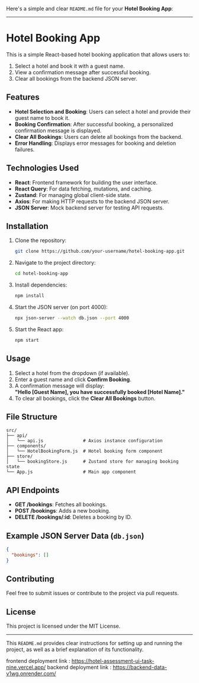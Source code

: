 Here's a simple and clear `README.md` file for your **Hotel Booking App**:

---

# Hotel Booking App

This is a simple React-based hotel booking application that allows users to:

1. Select a hotel and book it with a guest name.
2. View a confirmation message after successful booking.
3. Clear all bookings from the backend JSON server.

## Features

- **Hotel Selection and Booking**: Users can select a hotel and provide their guest name to book it.
- **Booking Confirmation**: After successful booking, a personalized confirmation message is displayed.
- **Clear All Bookings**: Users can delete all bookings from the backend.
- **Error Handling**: Displays error messages for booking and deletion failures.

## Technologies Used

- **React**: Frontend framework for building the user interface.
- **React Query**: For data fetching, mutations, and caching.
- **Zustand**: For managing global client-side state.
- **Axios**: For making HTTP requests to the backend JSON server.
- **JSON Server**: Mock backend server for testing API requests.

## Installation

1. Clone the repository:
   ```bash
   git clone https://github.com/your-username/hotel-booking-app.git
   ```

2. Navigate to the project directory:
   ```bash
   cd hotel-booking-app
   ```

3. Install dependencies:
   ```bash
   npm install
   ```

4. Start the JSON server (on port 4000):
   ```bash
   npx json-server --watch db.json --port 4000
   ```

5. Start the React app:
   ```bash
   npm start
   ```

## Usage

1. Select a hotel from the dropdown (if available).
2. Enter a guest name and click **Confirm Booking**.
3. A confirmation message will display:  
   **"Hello [Guest Name], you have successfully booked [Hotel Name]."**
4. To clear all bookings, click the **Clear All Bookings** button.

## File Structure

```
src/
├── api/
│   └── api.js               # Axios instance configuration
├── components/
│   └── HotelBookingForm.js  # Hotel booking form component
├── store/
│   └── bookingStore.js      # Zustand store for managing booking state
└── App.js                   # Main app component
```

## API Endpoints

- **GET /bookings**: Fetches all bookings.
- **POST /bookings**: Adds a new booking.
- **DELETE /bookings/:id**: Deletes a booking by ID.

## Example JSON Server Data (`db.json`)

```json
{
  "bookings": []
}
```

## Contributing

Feel free to submit issues or contribute to the project via pull requests.

## License

This project is licensed under the MIT License.

---

This `README.md` provides clear instructions for setting up and running the project, as well as a brief explanation of its functionality.

frontend deployment link : https://hotel-assessment-ui-task-nine.vercel.app/
backend deployment link  : https://backend-data-v1wg.onrender.com/